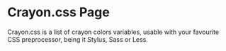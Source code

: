 # Crayon.css Page

Crayon.css is a list of crayon colors variables,
usable with your favourite CSS preprocessor, being it Stylus, Sass or Less.
